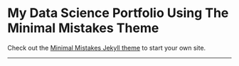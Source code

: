 # My Data Science Portfolio Using The Minimal Mistakes Theme 



Check out the [Minimal Mistakes Jekyll theme](https://github.com/mmistakes/minimal-mistakes) to start your own site.

---

